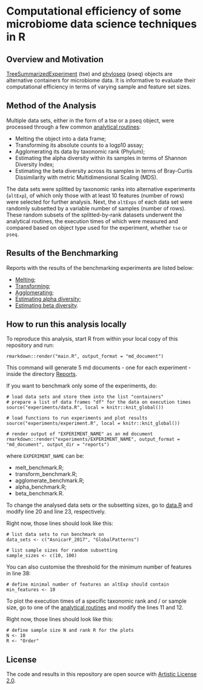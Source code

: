 # Computational efficiency of some microbiome data science techniques in R

## Overview and Motivation

[TreeSummarizedExperiment](https://www.bioconductor.org/packages/release/bioc/html/mia.html) (tse) and [phyloseq](https://www.bioconductor.org/packages/release/bioc/html/phyloseq.html) (pseq) objects are
alternative containers for microbiome data. It is informative to
evaluate their computational efficiency in terms of varying sample and
feature set sizes.

## Method of the Analysis

Multiple data sets, either in the form of a tse or a pseq object, were processed through a few common [analytical routines](https://github.com/microbiome/benchmarking/tree/RiboRings/experiments):

* Melting the object into a data frame;
* Transforming its absolute counts to a logp10 assay;
* Agglomerating its data by taxonomic rank (Phylum);
* Estimating the alpha diversity within its samples in terms of Shannon Diversity Index;
* Estimating the beta diversity across its samples in terms of Bray-Curtis Dissimilarity with metric Multidimensional Scaling (MDS).

The data sets were splitted by taxonomic ranks into alternative experiments (`altExp`), of which only those with at least 10 features (number of rows) were selected for further analysis. Next, the `altExps` of each data set were randomly subsetted by a variable number of samples (number of rows). These random subsets of the splitted-by-rank datasets underwent the analytical routines, the execution times of which were measured and compared based on object type used for the experiment, whether `tse` or `pseq`.
 
## Results of the Benchmarking

Reports with the results of the benchmarking experiments are listed below:

* [Melting](reports/melt_benchmark.md);
* [Transforming](reports/transform_benchmark.md);
* [Agglomerating](reports/agglomerate_benchmark.md);
* [Estimating alpha diversity](reports/alpha_benchmark.md);
* [Estimating beta diversity](reports/beta_benchmark.md).

## How to run this analysis locally

To reproduce this analysis, start R from within your local copy of this repository and run:

```
rmarkdown::render("main.R", output_format = "md_document")
```

This command will generate 5 md documents - one for each experiment - inside the directory [Reports](https://github.com/microbiome/benchmarking/tree/RiboRings/reports).

If you want to benchmark only some of the experiments, do:

```
# load data sets and store them into the list "containers"
# prepare a list of data frames "df" for the data on execution times
source("experiments/data.R", local = knitr::knit_global())

# load functions to run experiments and plot results
source("experiments/experiment.R", local = knitr::knit_global())

# render output of "EXPERIMENT_NAME" as an md document
rmarkdown::render("experiments/EXPERIMENT_NAME", output_format = "md_document", output_dir = "reports")
```

where `EXPERIMENT_NAME` can be:

* melt_benchmark.R;
* transform_benchmark.R;
* agglomerate_benchmark.R;
* alpha_benchmark.R;
* beta_benchmark.R.

To change the analysed data sets or the subsetting sizes, go to [data.R](https://github.com/microbiome/benchmarking/blob/RiboRings/experiments/data.R) and modify line 20 and line 23, respectively.

Right now, those lines should look like this:

```
# list data sets to run benchmark on
data_sets <- c("AsnicarF_2017", "GlobalPatterns")
```

```
# list sample sizes for random subsetting
sample_sizes <- c(10, 100)
```

You can also customise the threshold for the minimum number of features in line 38:

```
# define minimal number of features an altExp should contain
min_features <- 10
```

To plot the execution times of a specific taxonomic rank and / or sample size, go to one of the [analytical routines](https://github.com/microbiome/benchmarking/tree/RiboRings/experiments) and modify the lines 11 and 12.

Right now, those lines should look like this:

```
# define sample size N and rank R for the plots
N <- 10
R <- "Order"
```

## License

The code and results in this repository are open source with [Artistic License 2.0](LICENSE.md).






